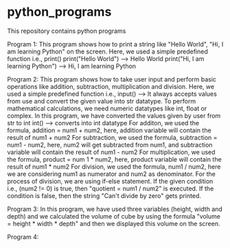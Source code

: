 # python_programs
This repository contains python programs

Program 1: This program shows how to print a string like "Hello World", "Hi, I am learning Python" on the screen.
Here, we used a simple predefined function i.e., print() 
print("Hello World") --> Hello World
print("Hi, I am learning Python") --> Hi, I am learning Python

Program 2: This program shows how to take user input and perform basic operations like addition, subtraction, multiplication and division.
Here, we used a simple predefined function i.e., input() --> It always accepts values from use and convert the given value into str datatype.
To perform mathematical calculations, we need numeric datatypes like int, float or complex.
In this program, we have converted the values given by user from str to int
int() --> converts into int datatype
For additon, we used the formula, addition = num1 + num2, here, addition variable will contain the result of num1 + num2
For subtraction, we used the formula, subtraction = num1 - num2, here, num2 will get subtracted from num1, and subtraction variable will contain the result of num1 - num2
For multiplication, we used the formula, product = num 1 * num2, here, product variable will contain the result of num1 * num2
For division, we used the formula, num1 / num2, here we are considering num1 as numerator and num2 as denominator. For the process of division, we are using if-else statement. If the given condition i.e., (num2 != 0) is true, then "quotient = num1 / num2" is executed. If the condition is false, then the string "Can't divide by zero" gets printed.

Program 3: In this program, we have used three variables (height, width and depth) and we calculated the volume of cube by using the formula "volume = height * width * depth" and then we displayed this volume on the screen.

Program 4: 
